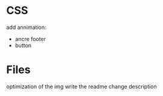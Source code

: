 # CSS

add annimation:
- ancre footer 
- button

# Files
optimization of the img
write the readme
change description